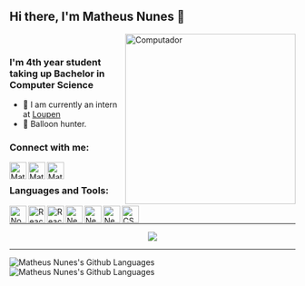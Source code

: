 ## Hi there, I'm Matheus Nunes 👋

<img src="http://31.media.tumblr.com/cf20f1a18a8a9e691e87b9b37d2816a8/tumblr_n29a4oGh2n1qza1qzo1_500.gif" min-width="300px" max-width="300px" width="300px" align="right" alt="Computador">
   <br>


### I'm 4th year student taking up Bachelor in Computer Science

- 🔭 I am currently an intern at [Loupen][loupen]
- 🎈 Balloon hunter.

### Connect with me:

[<img align="left" alt="MatheusNunes | Facebook" width="30px" src="https://res.cloudinary.com/nunes/image/upload/v1619395649/iconfinder_1_Facebook_colored_svg_copy_5296499_oowhjz.svg" />][facebook]
[<img align="left" alt="MatheusNunes | LinkedIn" width="30px" src="https://res.cloudinary.com/nunes/image/upload/v1619395763/iconfinder_linkedin_834713_e0wv6o.svg" />][linkedin]
[<img align="left" alt="MatheusNunes | Instagram" width="30px" src="https://res.cloudinary.com/nunes/image/upload/v1619395834/iconfinder_instagram_1632517_a1pzta.svg" />][instagram]
<!---[<img align="left" alt="MatheusNunes | Medium" width="30px" src="https://res.cloudinary.com/nunes/image/upload/v1619395546/iconfinder_medium_4961975_xv7gmv.svg" />][medium]-->

<br/>

### Languages and Tools: 

[<img align="left" alt="NodeJS" width="30px" src="https://res.cloudinary.com/nunes/image/upload/v1628486687/352352_cq7iv8.svg" />][node]
[<img align="left" alt="React" width="30px" src="https://res.cloudinary.com/nunes/image/upload/v1628486511/1174949_js_react_js_logo_react_react_native_icon_gpfnpy.svg" />][react]
[<img align="left" alt="React" width="30px" src="https://res.cloudinary.com/nunes/image/upload/v1628486511/1174949_js_react_js_logo_react_react_native_icon_gpfnpy.svg" />][reactnative]
[<img align="left" alt="NestJS" width="30px" src="https://avatars1.githubusercontent.com/u/28507035?s=200&v=4" />][nestjs]
[<img align="left" alt="NestJS" width="30px" src="https://res.cloudinary.com/nunes/image/upload/v1629241491/serverless_framework_eudeds.png" />][serverless]
[<img align="left" alt="NextJS" width="30px" src="https://res.cloudinary.com/nunes/image/upload/v1628486360/NextJsLogo_ggwqwx.svg" />][nextjs]
<img align="left" alt="CSS" width="30px" src="https://res.cloudinary.com/nunes/image/upload/v1628487458/317756_badge_css_css3_achievement_award_icon_amdu4c.svg" />

<br/>

---

<p align="center">
  <img alig src="https://github-profile-trophy.vercel.app/?username=matheusnunesismael&theme=onedark&column=6&rank=SSS,SS,S,AAA,AA,A,B,C" />
</p>

---


<p align="center">
   
<img align="left" alt="Matheus Nunes's Github Languages" src="https://github-readme-stats.vercel.app/api?username=matheusnunesismael&count_private=true&bg_color=30,e96443,904e95&title_color=fff&text_color=fff" />
   
<img align="left" alt="Matheus Nunes's Github Languages" src="https://github-readme-stats.vercel.app/api/top-langs/?username=matheusnunesismael&bg_color=30,e96443,904e95&title_color=fff&text_color=fff" />
   
</p>
<!--- 
<p align="center">
   <img width=450 src="https://wakatime.com/share/@matheusnunesismael/78395a0b-7a5b-4d54-bbf6-d1a16cc2857a.svg"/>
</p>
-->

<br/>

[facebook]: https://www.facebook.com/people/Matheus-Nunes-Ismael/100007590015835
[instagram]: https://www.instagram.com/theusnunis/
[linkedin]: https://www.linkedin.com/in/matheus-nunes-ismael-82675914b/
[medium]: https://medium.com/@nunes.matheus.ismael
[loupen]: https://loupen.com.br/
[nestjs]: https://nestjs.com/
[serverless]: https://www.serverless.com
[nextjs]: https://nextjs.org
[react]: https://reactjs.org
[reactnative]: https://reactnative.dev
[node]: https://nodejs.org/
[anything]: https://google.com.br
